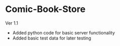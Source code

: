 # Comic-Book-Store

Ver 1.1

- Added python code for basic server functionality
- Added basic test data for later testing
